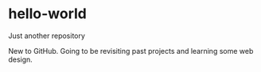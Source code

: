 # hello-world
Just another repository

New to GitHub. Going to be revisiting past projects and learning some web design. 
